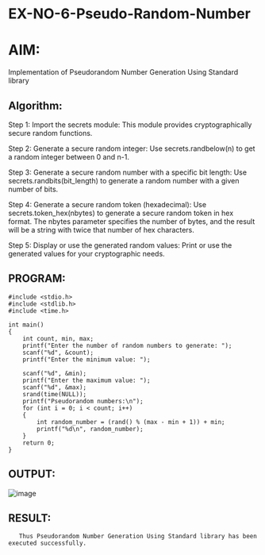 # EX-NO-6-Pseudo-Random-Number

# AIM: 

Implementation of Pseudorandom Number Generation Using Standard library
## Algorithm:
Step 1: Import the secrets module: This module provides cryptographically secure random functions.

Step 2: Generate a secure random integer: Use secrets.randbelow(n) to get a random integer between 0 and n-1.

Step 3: Generate a secure random number with a specific bit length: Use secrets.randbits(bit_length) to generate a random number with a given number of bits.

Step 4: Generate a secure random token (hexadecimal): Use secrets.token_hex(nbytes) to generate a secure random token in hex format. The nbytes parameter specifies the number of bytes, and the result will be a string with twice that number of hex characters.

Step 5: Display or use the generated random values: Print or use the generated values for your cryptographic needs.

## PROGRAM:
~~~
#include <stdio.h>
#include <stdlib.h>
#include <time.h>

int main()
{
    int count, min, max;
    printf("Enter the number of random numbers to generate: ");
    scanf("%d", &count);
    printf("Enter the minimum value: ");

    scanf("%d", &min);
    printf("Enter the maximum value: ");
    scanf("%d", &max);
    srand(time(NULL));
    printf("Pseudorandom numbers:\n");
    for (int i = 0; i < count; i++)
    {
        int random_number = (rand() % (max - min + 1)) + min;
        printf("%d\n", random_number);
    }
    return 0;
}

~~~

## OUTPUT:
![image](https://github.com/user-attachments/assets/288d6644-7de0-47c3-83d2-237a3b0453a7)

## RESULT:
       Thus Pseudorandom Number Generation Using Standard library has been executed successfully.
